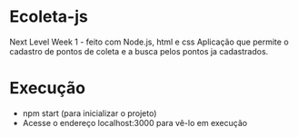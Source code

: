 # Ecoleta-js
Next Level Week 1 - feito com Node.js, html e css
Aplicação que permite o cadastro de pontos de coleta e a busca pelos pontos ja cadastrados.

# Execução
-  npm start (para inicializar o projeto)
- Acesse o endereço localhost:3000 para vê-lo em execução
